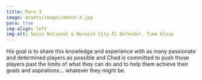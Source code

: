 ```yaml
---
title: Para 3
image: assets/images/about-3.jpg
para: true
img-align: left
img-alt: Swiss National & Norwich City FC Defender, Timm Klose
---
```


His goal is to share this knowledge and experience with as many passionate and determined players as possible and Chad is committed to push those players past the limits of what they can do and to help them achieve their goals and aspirations… whatever they might be.
